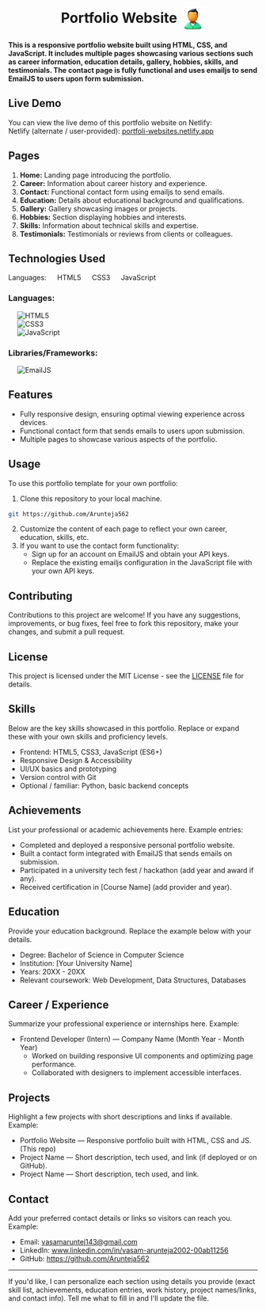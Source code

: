 <br>
<h1 align=center>
<span> Portfolio Website </span>
<img align="center" src="./Assets/favicons/favicon.png" alt="" width="50" height="50">
</h1>

**This is a responsive portfolio website built using HTML, CSS, and JavaScript. It includes multiple pages showcasing various sections such as career information, education details, gallery, hobbies, skills, and testimonials. The contact page is fully functional and uses emailjs to send EmailJS to users upon form submission.**

## Live Demo

You can view the live demo of this portfolio website on Netlify:
<br>
Netlify (alternate / user-provided): [portfoli-websites.netlify.app](https://portfoli-websites.netlify.app)

## Pages

1. **Home:** Landing page introducing the portfolio.
2. **Career:** Information about career history and experience.
3. **Contact:** Functional contact form using emailjs to send emails.
4. **Education:** Details about educational background and qualifications.
5. **Gallery:** Gallery showcasing images or projects.
6. **Hobbies:** Section displaying hobbies and interests.
7. **Skills:** Information about technical skills and expertise.
8. **Testimonials:** Testimonials or reviews from clients or colleagues.

## Technologies Used
Languages:
  HTML5
  CSS3
  JavaScript

### Languages:

&emsp; ![HTML5](https://img.shields.io/badge/html5-%23E34F26.svg?style=for-the-badge&logo=html5&logoColor=white)
<br>
&emsp; ![CSS3](https://img.shields.io/badge/css3-%231572B6.svg?style=for-the-badge&logo=css3&logoColor=white)
<br>
&emsp; ![JavaScript](https://img.shields.io/badge/javascript-yellow.svg?style=for-the-badge&logo=javascript&logoColor=white)

### Libraries/Frameworks:

&emsp; ![EmailJS](https://img.shields.io/badge/email.js-%23563D7C.svg?style=for-the-badge&logo=gmail&logoColor=white)

## Features

- Fully responsive design, ensuring optimal viewing experience across devices.
- Functional contact form that sends emails to users upon submission.
- Multiple pages to showcase various aspects of the portfolio.

## Usage

To use this portfolio template for your own portfolio:

1. Clone this repository to your local machine.
```bash
git https://github.com/Arunteja562 
```
2. Customize the content of each page to reflect your own career, education, skills, etc.
3. If you want to use the contact form functionality:
    - Sign up for an account on EmailJS and obtain your API keys.
    - Replace the existing emailjs configuration in the JavaScript file with your own API keys.

## Contributing

Contributions to this project are welcome! If you have any suggestions, improvements, or bug fixes, feel free to fork this repository, make your changes, and submit a pull request.

## License

This project is licensed under the MIT License - see the [LICENSE](LICENSE) file for details.

## Skills

Below are the key skills showcased in this portfolio. Replace or expand these with your own skills and proficiency levels.

- Frontend: HTML5, CSS3, JavaScript (ES6+)
- Responsive Design & Accessibility
- UI/UX basics and prototyping
- Version control with Git
- Optional / familiar: Python, basic backend concepts

## Achievements

List your professional or academic achievements here. Example entries:

- Completed and deployed a responsive personal portfolio website.
- Built a contact form integrated with EmailJS that sends emails on submission.
- Participated in a university tech fest / hackathon (add year and award if any).
- Received certification in [Course Name] (add provider and year).

## Education

Provide your education background. Replace the example below with your details.

- Degree: Bachelor of Science in Computer Science
- Institution: [Your University Name]
- Years: 20XX - 20XX
- Relevant coursework: Web Development, Data Structures, Databases

## Career / Experience

Summarize your professional experience or internships here. Example:

- Frontend Developer (Intern) — Company Name (Month Year - Month Year)
    - Worked on building responsive UI components and optimizing page performance.
    - Collaborated with designers to implement accessible interfaces.

## Projects

Highlight a few projects with short descriptions and links if available. Example:

- Portfolio Website — Responsive portfolio built with HTML, CSS and JS. (This repo)
- Project Name — Short description, tech used, and link (if deployed or on GitHub).
- Project Name — Short description, tech used, and link.

## Contact

Add your preferred contact details or links so visitors can reach you. Example:

- Email: vasamaruntej143@gmail.com 
- LinkedIn: www.linkedin.com/in/vasam-arunteja2002-00ab11256
- GitHub: https://github.com/Arunteja562 

---

If you'd like, I can personalize each section using details you provide (exact skill list, achievements, education entries, work history, project names/links, and contact info). Tell me what to fill in and I'll update the file.
